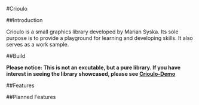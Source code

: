 #Crioulo

##Introduction

Crioulo is a small graphics library developed by Marian Syska. Its sole purpose is to provide a playground for learning and developing skills. It also serves as a work sample.

##Build

**Please notice: This is not an excutable, but a pure library. If you have interest in seeing the library showcased, please see [Crioulo-Demo](https://github.com/MarianSyska/Crioulo-Demo/tree/master)**

##Features

##Planned Features
